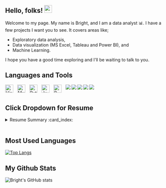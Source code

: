 ## Hello, folks! <img src="https://raw.githubusercontent.com/MartinHeinz/MartinHeinz/master/wave.gif" width="25px">

Welcome to my page. My name is Bright, and I am a data analyst :bar_chart:. I have a few projects I want you to see. It covers areas like;
- Exploratory data analysis, 
- Data visualization (MS Excel, Tableau and Power BI), and  
- Machine Learning. 
 
I hope you have a good time exploring and I'll be waiting to talk to you.


## Languages and Tools

<img align="left" alt="Visual Studio Code" width="26px" src="https://cdn.jsdelivr.net/gh/devicons/devicon/icons/vscode/vscode-original.svg" style="padding-right:10px;" />
<img align="left" alt="MySQL" width="26px" src="https://cdn.jsdelivr.net/gh/devicons/devicon/icons/mysql/mysql-original.svg" style="padding-right:10px;" />
<img align="left" alt="Python" width="26px" src="https://cdn.jsdelivr.net/gh/devicons/devicon/icons/python/python-original.svg" style="padding-right:10px;" />
<img align="left" alt="Jupyter" width="26px" src="https://cdn.jsdelivr.net/gh/devicons/devicon/icons/jupyter/jupyter-original.svg" style="padding-right:10px;" />
<img align="left" alt="R" width="26px" src="https://cdn.jsdelivr.net/gh/devicons/devicon/icons/r/r-original.svg" style="padding-right:10px;" />
<img align="left" src="https://img.shields.io/badge/PowerBI-F2C811?style=for-the-badge&logo=Power%20BI&logoColor=white" />
<img align="left" src="https://img.shields.io/badge/Tableau-E97627?style=for-the-badge&logo=Tableau&logoColor=white" />
<img align="left" src="https://img.shields.io/badge/Microsoft_Excel-217346?style=for-the-badge&logo=microsoft-excel&logoColor=white" />
<img align="left" src="https://img.shields.io/badge/Colab-F9AB00?style=for-the-badge&logo=googlecolab&color=525252" />
<img align="left" src="https://img.shields.io/badge/Google%20Analytics-E37400?style=for-the-badge&logo=google%20analytics&logoColor=white" />  


<br />
<br />

## Click Dropdown for Resume
<details><summary> Resume Summary :card_index:	</summary><br/>

 ### Education :books:
- Bachelor of Arts (Hons) Business Management, 2012-2015. :round_pushpin:
  - Anglia Ruskin University, United Kingdom.
 

 ### Professional Experience :office:
- Junior Consultant (National Service), Dec 2020 - Oct, 2021. :round_pushpin:
  - African Initiative For Sustainable & Positive Development, Abuja, Nigeria.
 
 - Managing Partner, Oct 2018 - Oct, 2020. :round_pushpin: 
   - Grandma Secrets Ltd, Abuja, Nigeria.
 
- Data Analytics Internship (Virtual), Sep 2019 - Sep, 2019. :round_pushpin: 
  - KPMG Forage, Virtual (Australia).
 
### Certifications :bookmark_tabs: 
- Google Data Anlytics Professional Certificate, May, 2021.
- Google Analytics Individual Qualification, October, 2021.
 
### Professional Affiliations  :card_index:	
- Member, Institute For Operations Research and Management Sciences, May 2021.
- Member, Digital Marketing Institute, Nov 2021.

 
### Volunteer Experience :gem:	
- Member, NYSC Community Development Service (Environmental Protective Service). Jan, 2021 - Oct, 2021.
- Volunteer Administrative Assistant, Research - AISCITE Institue, North Carolina, USA. Dec, 2021 - Present.

</details>

<br />


## Most Used Languages
[![Top Langs](https://github-readme-stats.vercel.app/api/top-langs/?username=brighteze)](https://github.com/brighteze/github-readme-stats)


## My Github Stats
![Bright's GitHub stats](https://github-readme-stats.vercel.app/api?username=brighteze&theme=nord&show_icons=true)


